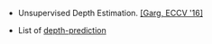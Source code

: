 * Unsupervised Depth Estimation. [\[Garg, ECCV '16\]](http://arxiv.org/abs/1603.04992)


* List of [depth-prediction](https://github.com/handong1587/handong1587.github.io/blob/master/_posts/deep_learning/2015-10-09-dl-applications.md#depth-prediction--depth-estimation)
